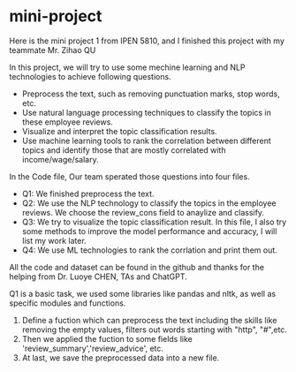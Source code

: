 # mini-project

Here is the mini project 1 from IPEN 5810, and I finished this project with my teammate Mr. Zihao QU

In this project, we will try to use some mechine learning and NLP technologies to achieve following questions.

* Preprocess the text, such as removing punctuation marks, stop words, etc.
* Use natural language processing techniques to classify the topics in these employee reviews.
* Visualize and interpret the topic classification results.
* Use machine learning tools to rank the correlation between different topics and identify those that are mostly correlated with income/wage/salary.

In the Code file, Our team sperated those questions into four files.
* Q1: We finished preprocess the text.
* Q2: We use the NLP technology to classify the topics in the employee reviews. We choose the review_cons field to anaylize and classify.
* Q3: We try to visualize the topic classification result. In this file, I also try some methods to improve the model performance and accuracy, I will list my work later.
* Q4: We use ML technologies to rank the corrlation and print them out.

All the code and dataset can be found in the github and thanks for the helping from Dr. Luoye CHEN, TAs and ChatGPT.


Q1 is a basic task, we used some libraries like pandas and nltk, as well as specific modules and functions. 
1. Define a fuction which can preprocess the text including the skills like removing the empty values, filters out words starting with "http", "#",etc.
2. Then we applied the fuction to some fields like 'review_summary','review_advice', etc.
3. At last, we save the preprocessed data into a new file.
